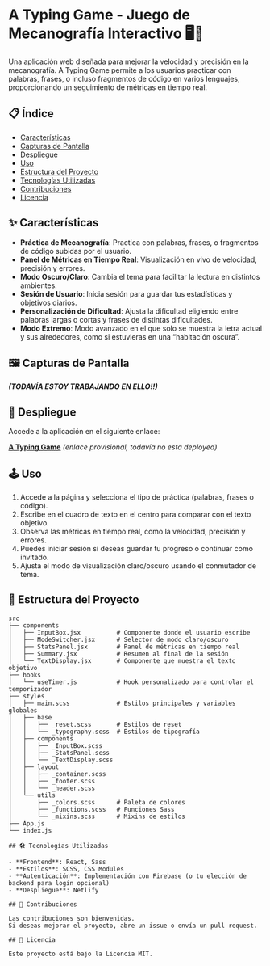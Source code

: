 # A Typing Game - Juego de Mecanografía Interactivo 🖥️💬

Una aplicación web diseñada para mejorar la velocidad y precisión en la mecanografía. A Typing Game permite a los usuarios practicar con palabras, frases, o incluso fragmentos de código en varios lenguajes, proporcionando un seguimiento de métricas en tiempo real.

## 📋 Índice

- [Características](#características)
- [Capturas de Pantalla](#capturas-de-pantalla)
- [Despliegue](#despliegue)
- [Uso](#uso)
- [Estructura del Proyecto](#estructura-del-proyecto)
- [Tecnologías Utilizadas](#tecnologías-utilizadas)
- [Contribuciones](#contribuciones)
- [Licencia](#licencia)

## ✨ Características

- **Práctica de Mecanografía**: Practica con palabras, frases, o fragmentos de código subidas por el usuario.
- **Panel de Métricas en Tiempo Real**: Visualización en vivo de velocidad, precisión y errores.
- **Modo Oscuro/Claro**: Cambia el tema para facilitar la lectura en distintos ambientes.
- **Sesión de Usuario**: Inicia sesión para guardar tus estadísticas y objetivos diarios.
- **Personalización de Dificultad**: Ajusta la dificultad eligiendo entre palabras largas o cortas y frases de distintas dificultades.
- **Modo Extremo**: Modo avanzado en el que solo se muestra la letra actual y sus alrededores, como si estuvieras en una “habitación oscura”.

## 🖼️ Capturas de Pantalla

_**(TODAVÍA ESTOY TRABAJANDO EN ELLO!!)**_

## 🚀 Despliegue

Accede a la aplicación en el siguiente enlace:

[**A Typing Game**](https://typing-game.netlify.app)  *(enlace provisional, todavía no esta deployed)*

## 🕹️ Uso

1. Accede a la página y selecciona el tipo de práctica (palabras, frases o código).
2. Escribe en el cuadro de texto en el centro para comparar con el texto objetivo.
3. Observa las métricas en tiempo real, como la velocidad, precisión y errores.
4. Puedes iniciar sesión si deseas guardar tu progreso o continuar como invitado.
5. Ajusta el modo de visualización claro/oscuro usando el conmutador de tema.

## 📂 Estructura del Proyecto

```plaintext
src
├── components
│   ├── InputBox.jsx          # Componente donde el usuario escribe
│   ├── ModeSwitcher.jsx      # Selector de modo claro/oscuro
│   ├── StatsPanel.jsx        # Panel de métricas en tiempo real
│   ├── Summary.jsx           # Resumen al final de la sesión
│   └── TextDisplay.jsx       # Componente que muestra el texto objetivo
├── hooks
│   └── useTimer.js           # Hook personalizado para controlar el temporizador
├── styles
│   ├── main.scss             # Estilos principales y variables globales
│   ├── base
│   │   ├── _reset.scss       # Estilos de reset
│   │   └── _typography.scss  # Estilos de tipografía
│   ├── components
│   │   ├── _InputBox.scss
│   │   ├── _StatsPanel.scss
│   │   └── _TextDisplay.scss
│   ├── layout
│   │   ├── _container.scss
│   │   ├── _footer.scss
│   │   └── _header.scss
│   └── utils
│       ├── _colors.scss      # Paleta de colores
│       ├── _functions.scss   # Funciones Sass
│       └── _mixins.scss      # Mixins de estilos
├── App.js
└── index.js

## 🛠️ Tecnologías Utilizadas

- **Frontend**: React, Sass
- **Estilos**: SCSS, CSS Modules
- **Autenticación**: Implementación con Firebase (o tu elección de backend para login opcional)
- **Despliegue**: Netlify

## 🤝 Contribuciones

Las contribuciones son bienvenidas. 
Si deseas mejorar el proyecto, abre un issue o envía un pull request.

## 📄 Licencia

Este proyecto está bajo la Licencia MIT.
